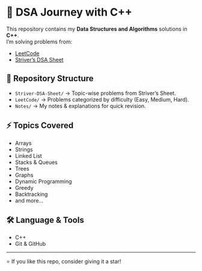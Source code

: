 # 🚀 DSA Journey with C++

This repository contains my **Data Structures and Algorithms** solutions in **C++**.  
I’m solving problems from:
- [LeetCode](https://leetcode.com/)
- [Striver’s DSA Sheet](https://takeuforward.org/)

## 📂 Repository Structure
- `Striver-DSA-Sheet/` → Topic-wise problems from Striver’s Sheet.
- `LeetCode/` → Problems categorized by difficulty (Easy, Medium, Hard).
- `Notes/` → My notes & explanations for quick revision.

## ⚡ Topics Covered
- Arrays
- Strings
- Linked List
- Stacks & Queues
- Trees
- Graphs
- Dynamic Programming
- Greedy
- Backtracking
- and more...

## 🛠️ Language & Tools
- C++
- Git & GitHub

---
⭐ If you like this repo, consider giving it a star!
